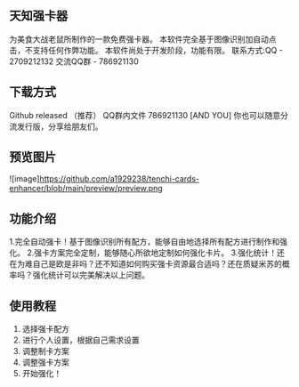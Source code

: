 ## 天知强卡器
为美食大战老鼠所制作的一款免费强卡器。
本软件完全基于图像识别加自动点击，不支持任何作弊功能。
本软件尚处于开发阶段，功能有限。
联系方式:QQ - 2709212132
交流QQ群 - 786921130

## 下载方式
Github released （推荐）
QQ群内文件 786921130
[AND YOU] 你也可以随意分流发行版，分享给朋友们。

## 预览图片
![image]https://github.com/a1929238/tenchi-cards-enhancer/blob/main/preview/preview.png

## 功能介绍
1.完全自动强卡！基于图像识别所有配方，能够自由地选择所有配方进行制作和强化。
2.强卡方案完全定制，能够随心所欲地定制如何强化卡片。
3.强化统计！还在为难自己是欧是非吗？还不知道如何购买强卡资源最合适吗？还在质疑米苏的概率吗？强化统计可以完美解决以上问题。

## 使用教程
1. 选择强卡配方
2. 进行个人设置，根据自己需求设置
3. 调整制卡方案
4. 调整强卡方案
5. 开始强化！
